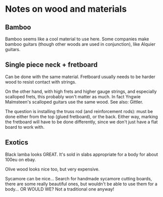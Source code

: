 # Notes on wood and materials

## Bamboo

Bamboo seems like a cool material to use here.
Some companies make bamboo guitars
(though other woods are used in conjunction),
like Alquier guitars.


## Single piece neck + fretboard

Can be done with the same material.
Fretboard usually needs to be harder wood to resist contact with strings.

On the other hand, with high frets and higher gauge strings,
and especially scalloped frets, this probably won't matter as much.
In fact Yngwie Malmsteen's scalloped guitars use the same wood.
See also: Gittler.

The question is installing the truss rod (and reinforcement rods):
must be done either from the top (glued fretboard),
or the back.
Either way, marking the fretboard will have to be done differently,
since we don't just have a flat board to work with.


## Exotics

Black lamba looks GREAT.
It's sold in slabs appropriate for a body for about 100eu on ebay.

Olive wood looks nice too, but very expensive.

Sycamore can be nice...  Search for handmade sycamore cutting boards,
there are some really beautiful ones, but wouldn't be able to use them
for a body...  OR WOULD WE?  Not a traditional one anyway!
